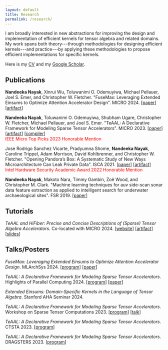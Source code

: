 ```yaml
---
layout: default
title: Research
permalink: /research/
---
```


I am broadly interested in new abstractions for improving the design and
implementation of efficient kernels for tensor algebra and related domains. My
work spans both theory---through methodologies for designing efficient
kernels---and practice---by applying these methodologies to propose efficient
implementations for specific kernels.

Here is my [CV](../cv/) and my [Google Scholar](https://scholar.google.com/citations?user=xcJ7Nq8AAAAJ&hl=en).

## Publications

**Nandeeka Nayak**, Xinrui Wu, Toluwanimi O. Odemuyiwa, Michael Pellauer, Joel
S. Emer, and Christopher W. Fletcher. "FuseMax: Leveraging Extended Einsums to
Optimize Attention Accelerator Design".  MICRO 2024.
[[paper](https://arxiv.org/abs/2406.10491)]
[[artifact](https://github.com/FPSG-UIUC/micro24-fusemax-artifact)]

**Nandeeka Nayak**, Toluwanimi O. Odemuyiwa, Shubham Ugare, Christopher W.
Fletcher, Michael Pellauer, and Joel S. Emer. "TeAAL: A Declarative Framework
for Modeling Sparse Tensor Accelerators". MICRO 2023.
[[paper](https://arxiv.org/abs/2304.07931)]
[[artifact](https://github.com/FPSG-UIUC/micro23-teaal-artifact)]
[[compiler](https://github.com/FPSG-UIUC/teaal-compiler)]
<br />
<span style="color:red">IEEE Micro Top Picks 2023 Honorable Mention</span>

Jose Rodrigo Sanchez Vicarte, Pradyumna Shome, **Nandeeka Nayak**, Caroline
Trippel, Adam Morrison, David Kohlbrenner, and Christopher W. Fletcher.
"Opening Pandora’s Box: A Systematic Study of New Ways Microarchitecture Can
Leak Private Data". ISCA 2021.
[[paper](https://dl.acm.org/doi/abs/10.1109/ISCA52012.2021.00035)]
[[artifact](https://github.com/FPSG-UIUC/Pandora)]
<br />
<span style="color:red">Intel Hardware Security Academic Award 2022
Honorable Mention</span>

**Nandeeka Nayak**, Makoto Nara, Timmy Gambin, Zoë Wood, and Christopher M.
Clark.  "Machine learning techniques for auv side-scan sonar data feature
extraction as applied to intelligent search for underwater archaeological
sites". FSR 2019.
[[paper](https://link.springer.com/chapter/10.1007/978-981-15-9460-1_16)]

## Tutorials

*TeAAL and HiFiber: Precise and Concise Descriptions of (Sparse) Tensor Algebra
Accelerators*. Co-located with MICRO 2024.
[[website](https://teaal.csail.mit.edu/tutorials/2024.micro-teaal/index.html)]
[[artifact](https://github.com/FPSG-UIUC/accelerator-zoo)]
[[slides](https://drive.google.com/drive/u/1/folders/1qiVS_To4Hd8-Uy8edjzwRf8esai2lZcr)]

## Talks/Posters

*FuseMax: Leveraging Extended Einsums to Optimize Attention Accelerator
Design*. MLArchSys 2024.
[[program](https://sites.google.com/view/mlarchsys/isca-2024/schedule)]
[[paper](https://openreview.net/pdf?id=HKwsTuKEpo)]

*TeAAL: A Declarative Framework for Modeling Sparse Tensor Accelerators*.
Highlights of Parallel Computing 2024.
[[program](https://ucrparlay.github.io/hopc24/papers/)]
[[paper](https://dl.acm.org/doi/10.1145/3670684.3673418)]

*Extended Einsums: Domain-Specific Kernels in the Language of Tensor Algebra*.
Stanford AHA Seminar 2024.

*TeAAL: A Declarative Framework for Modeling Sparse Tensor Accelerators*.
Workshop on Sparse Tensor Computations 2023.
[[program](https://solomonik.cs.illinois.edu/tensor_workshop/index.html)]
[[talk](https://www.youtube.com/watch?v=BSis3h_A51Y)]


*TeAAL: A Declarative Framework for Modeling Sparse Tensor Accelerators*.
CTSTA 2023. [[program](https://pldi23.sigplan.org/home/ctsta-2023)]

*TeAAL: A Declarative Framework for Modeling Sparse Tensor Accelerators*.
DRAGSTERS 2023. [[program](https://pldi23.sigplan.org/home/dragsters-2023)]
